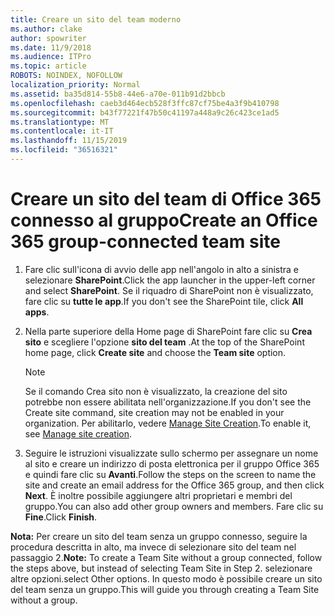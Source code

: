 ```yaml
---
title: Creare un sito del team moderno
ms.author: clake
author: spowriter
ms.date: 11/9/2018
ms.audience: ITPro
ms.topic: article
ROBOTS: NOINDEX, NOFOLLOW
localization_priority: Normal
ms.assetid: ba35d814-55b8-44e6-a70e-011b91d2bbcb
ms.openlocfilehash: caeb3d464ecb528f3ffc87cf75be4a3f9b410798
ms.sourcegitcommit: b43f77221f47b50c41197a448a9c26c423ce1ad5
ms.translationtype: MT
ms.contentlocale: it-IT
ms.lasthandoff: 11/15/2019
ms.locfileid: "36516321"
---
```

# <a name="create-an-office-365-group-connected-team-site"></a><span data-ttu-id="5486b-102">Creare un sito del team di Office 365 connesso al gruppo</span><span class="sxs-lookup"><span data-stu-id="5486b-102">Create an Office 365 group-connected team site</span></span>

1. <span data-ttu-id="5486b-103">Fare clic sull'icona di avvio delle app nell'angolo in alto a sinistra e selezionare **SharePoint**.</span><span class="sxs-lookup"><span data-stu-id="5486b-103">Click the app launcher in the upper-left corner and select **SharePoint**.</span></span> <span data-ttu-id="5486b-104">Se il riquadro di SharePoint non è visualizzato, fare clic su **tutte le app**.</span><span class="sxs-lookup"><span data-stu-id="5486b-104">If you don't see the SharePoint tile, click **All apps**.</span></span>
    
2. <span data-ttu-id="5486b-105">Nella parte superiore della Home page di SharePoint fare clic su **Crea sito** e scegliere l'opzione **sito del team** .</span><span class="sxs-lookup"><span data-stu-id="5486b-105">At the top of the SharePoint home page, click **Create site** and choose the **Team site** option.</span></span> 
    
    > [!NOTE]
    > <span data-ttu-id="5486b-106">Se il comando Crea sito non è visualizzato, la creazione del sito potrebbe non essere abilitata nell'organizzazione.</span><span class="sxs-lookup"><span data-stu-id="5486b-106">If you don't see the Create site command, site creation may not be enabled in your organization.</span></span> <span data-ttu-id="5486b-107">Per abilitarlo, vedere [Manage Site Creation](https://go.microsoft.com/fwlink/?linkid=2009644).</span><span class="sxs-lookup"><span data-stu-id="5486b-107">To enable it, see [Manage site creation](https://go.microsoft.com/fwlink/?linkid=2009644).</span></span> 
  
3. <span data-ttu-id="5486b-108">Seguire le istruzioni visualizzate sullo schermo per assegnare un nome al sito e creare un indirizzo di posta elettronica per il gruppo Office 365 e quindi fare clic su **Avanti**.</span><span class="sxs-lookup"><span data-stu-id="5486b-108">Follow the steps on the screen to name the site and create an email address for the Office 365 group, and then click **Next**.</span></span> <span data-ttu-id="5486b-109">È inoltre possibile aggiungere altri proprietari e membri del gruppo.</span><span class="sxs-lookup"><span data-stu-id="5486b-109">You can also add other group owners and members.</span></span> <span data-ttu-id="5486b-110">Fare clic su **Fine**.</span><span class="sxs-lookup"><span data-stu-id="5486b-110">Click **Finish**.</span></span>
  
 <span data-ttu-id="5486b-111">**Nota:** Per creare un sito del team senza un gruppo connesso, seguire la procedura descritta in alto, ma invece di selezionare sito del team nel passaggio 2.</span><span class="sxs-lookup"><span data-stu-id="5486b-111">**Note:** To create a Team Site without a group connected, follow the steps above, but instead of selecting Team Site in Step 2.</span></span> <span data-ttu-id="5486b-112">selezionare altre opzioni.</span><span class="sxs-lookup"><span data-stu-id="5486b-112">select Other options.</span></span> <span data-ttu-id="5486b-113">In questo modo è possibile creare un sito del team senza un gruppo.</span><span class="sxs-lookup"><span data-stu-id="5486b-113">This will guide you through creating a Team Site without a group.</span></span> 
    

